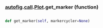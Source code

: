 ### [autofig](autofig.md).[call](autofig.call.md).[Plot](autofig.call.Plot.md).get_marker (function)


```py

def get_marker(self, markercycler=None)

```



